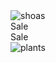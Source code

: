 <Gallery divclass="gap-4 grid-cols-2">
    <img src="https://flowbite.s3.amazonaws.com/docs/gallery/square/image-1.jpg" alt="shoas" class="h-auto max-w- rounded-lg" />
    <div class="h-auto max-w- rounded-lg flex items-center justify-center text-6xl font-extrabold bg-red-300">Sale</div>
    <div class="h-auto max-w- rounded-lg flex items-center justify-center text-6xl font-extrabold bg-blue-300">Sale</div>
    <img alt="plants" src="https://flowbite.s3.amazonaws.com/docs/gallery/square/image-3.jpg" class="h-auto max-w- rounded-lg" />
</Gallery>